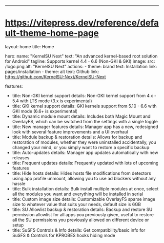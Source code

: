 ---
# https://vitepress.dev/reference/default-theme-home-page
layout: home
title: Home

hero:
  name: "KernelSU Next"
  text: "An advanced kernel-based root solution for Android"
  tagline: Supports kernel 4.4 - 6.6 (Non-GKI & GKI)
  image:
    src: /logo.png
    alt: "KernelSU Next"
  actions:
    - theme: brand
      text: Installation
      link: pages/installation
    - theme: alt
      text: Github
      link: https://github.com/KernelSU-Next/KernelSU-Next

features:
  - title: Non-GKI kernel support
    details: Non-GKI kernel support from 4.x - 5.4 with LTS mode (3.x is experimental)
  - title: GKI kernel support
    details: GKI kernels support from 5.10 - 6.6 with GKI mode (6.6+ is experimental)
  - title: Dynamic module mount
    details: Includes both Magic Mount and OverlayFS, which can be switched from the settings with a single toggle
  - title: New manager features
    details: Manager app has a new, redesigned look with several feature improvements and a UI overhaul
  - title: Module backup & restoration
    details: Allows for backup and restoration of modules, whether they were uninstalled accidentally, you changed your mind, or you simply want to restore a specific backup
  - title: Auto-updates
    details: Manager app updates automatically with new releases
  - title: Frequent updates
    details: Frequently updated with lots of upcoming features
  - title: Hide hosts
    details: Hides hosts file modifications from detectors using app profile unmount, allowing you to use ad blockers without any hassle
  - title: Bulk installation
    details: Bulk install multiple modules at once, select all the modules you want and everything will be installed in serial
  - title: Custom image size
    details: Customizable OverlayFS sparse image size to whatever value that suits your needs, default size is 6GB
  - title: SU Allowlist backup & restoration
    details: Backup and restore SU permission allowlist for all apps you previously given, useful to restore all the SU permissions you previously allowed on different device or setup
  - title: SuSFS Controls & Info
    details: Get compatibility/basic info for SuSFS & Controls for KPROBES hooks hiding mode
